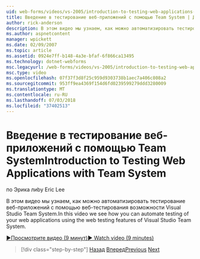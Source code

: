 ```yaml
---
uid: web-forms/videos/vs-2005/introduction-to-testing-web-applications-with-team-system
title: Введение в тестирование веб-приложений с помощью Team System | Документация Майкрософт
author: rick-anderson
description: В этом видео мы узнаем, как можно автоматизировать тестирование веб-приложений с помощью веб-тестирования возможности Visual Studio Team System.
ms.author: aspnetcontent
manager: wpickett
ms.date: 02/09/2007
ms.topic: article
ms.assetid: 0924e7ff-b148-4a3e-bfaf-6f866ca13495
ms.technology: dotnet-webforms
msc.legacyurl: /web-forms/videos/vs-2005/introduction-to-testing-web-applications-with-team-system
msc.type: video
ms.openlocfilehash: 07f37f3d8f25c959d9303738b1aec7a406c808a2
ms.sourcegitcommit: 953ff9ea4369f154d6fd0239599279ddd3280009
ms.translationtype: MT
ms.contentlocale: ru-RU
ms.lasthandoff: 07/03/2018
ms.locfileid: "37402513"
---
```

<a name="introduction-to-testing-web-applications-with-team-system"></a><span data-ttu-id="76aed-103">Введение в тестирование веб-приложений с помощью Team System</span><span class="sxs-lookup"><span data-stu-id="76aed-103">Introduction to Testing Web Applications with Team System</span></span>
====================
<span data-ttu-id="76aed-104">по Эрика ли</span><span class="sxs-lookup"><span data-stu-id="76aed-104">by Eric Lee</span></span>

<span data-ttu-id="76aed-105">В этом видео мы узнаем, как можно автоматизировать тестирование веб-приложений с помощью веб-тестирования возможности Visual Studio Team System.</span><span class="sxs-lookup"><span data-stu-id="76aed-105">In this video we see how you can automate testing of your web applications using the web testing features of Visual Studio Team System.</span></span>

[<span data-ttu-id="76aed-106">&#9654;Просмотрите видео (9 минут)</span><span class="sxs-lookup"><span data-stu-id="76aed-106">&#9654; Watch video (9 minutes)</span></span>](https://channel9.msdn.com/Blogs/ASP-NET-Site-Videos/introduction-to-testing-web-applications-with-team-system)

> [!div class="step-by-step"]
> <span data-ttu-id="76aed-107">[Назад](introduction-to-unit-testing-with-team-system.md)
> [Вперед](introduction-to-load-testing-web-applications-with-team-system.md)</span><span class="sxs-lookup"><span data-stu-id="76aed-107">[Previous](introduction-to-unit-testing-with-team-system.md)
[Next](introduction-to-load-testing-web-applications-with-team-system.md)</span></span>
